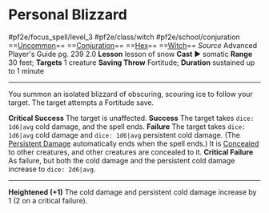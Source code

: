 # Personal Blizzard
#pf2e/focus_spell/level_3 #pf2e/class/witch #pf2e/school/conjuration 
==[Uncommon](../../../rules/traits/uncommon.md)== ==[Conjuration](../../../rules/traits/conjuration.md)== ==[Hex](../../../Traits/Hex.md)== ==[Witch](../../../Traits/Witch.md)==
*Source* Advanced Player's Guide pg. 239 2.0
**Lesson** lesson of snow
**Cast** ► somatic
**Range** 30 feet; **Targets** 1 creature
**Saving Throw** Fortitude; **Duration** sustained up to 1 minute

---
You summon an isolated blizzard of obscuring, scouring ice to follow your target. The target attempts a Fortitude save.

**Critical Success** The target is unaffected.
**Success** The target takes `dice: 1d6|avg` cold damage, and the spell ends.
**Failure** The target takes `dice: 1d6|avg` cold damage and `dice: 1d6|avg` persistent cold damage. (The [Persistent Damage](../../../Conditions/Persistent%20Damage.md) automatically ends when the spell ends.) It is [Concealed](../../../Conditions/Concealed.md) to other creatures, and other creatures are concealed to it.
**Critical Failure** As failure, but both the cold damage and the persistent cold damage increase to `dice: 2d6|avg`.

<hr>

**Heightened (+1)** The cold damage and persistent cold damage increase by 1 (2 on a critical failure).
